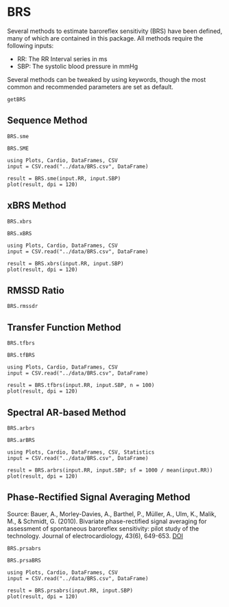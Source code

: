 # BRS
Several methods to estimate baroreflex sensitivity (BRS) have been defined, many of which are contained in this package. All methods require the following inputs:

* RR: The RR Interval series in ms
* SBP: The systolic blood pressure in mmHg

Several methods can be tweaked by using keywords, though the most common and recommended parameters are set as default.

```@docs
getBRS
```

## Sequence Method

```@docs
BRS.sme
```

```@docs
BRS.SME
```

```@setup sme
using Plots, Cardio, DataFrames, CSV
input = CSV.read("../data/BRS.csv", DataFrame)
```

```@example sme
result = BRS.sme(input.RR, input.SBP)
plot(result, dpi = 120)
```

## xBRS Method
```@docs
BRS.xbrs
```

```@docs
BRS.xBRS
```

```@setup xBRS
using Plots, Cardio, DataFrames, CSV
input = CSV.read("../data/BRS.csv", DataFrame)
```

```@example xBRS
result = BRS.xbrs(input.RR, input.SBP)
plot(result, dpi = 120)
```

## RMSSD Ratio
```@docs
BRS.rmssdr
```

## Transfer Function Method

```@docs
BRS.tfbrs
```

```@docs
BRS.tfBRS
```

```@setup tfBRS
using Plots, Cardio, DataFrames, CSV
input = CSV.read("../data/BRS.csv", DataFrame)
```

```@example tfBRS
result = BRS.tfbrs(input.RR, input.SBP, n = 100)
plot(result, dpi = 120)
```

## Spectral AR-based Method

```@docs
BRS.arbrs
```

```@docs
BRS.arBRS
```

```@setup arBRS
using Plots, Cardio, DataFrames, CSV, Statistics
input = CSV.read("../data/BRS.csv", DataFrame)
```

```@example arBRS
result = BRS.arbrs(input.RR, input.SBP; sf = 1000 / mean(input.RR))
plot(result, dpi = 120)
```

## Phase-Rectified Signal Averaging Method
Source: Bauer, A., Morley-Davies, A., Barthel, P., Müller, A., Ulm, K., Malik, M., & Schmidt, G. (2010). Bivariate phase-rectified signal averaging for assessment of spontaneous baroreflex sensitivity: pilot study of the technology. Journal of electrocardiology, 43(6), 649-653. [DOI](https://doi.org/10.1016/j.jelectrocard.2010.05.012)
```@docs
BRS.prsabrs
```

```@docs
BRS.prsaBRS
```

```@setup prsabrs
using Plots, Cardio, DataFrames, CSV
input = CSV.read("../data/BRS.csv", DataFrame)
```

```@example prsabrs
result = BRS.prsabrs(input.RR, input.SBP)
plot(result, dpi = 120)
```